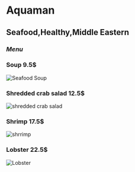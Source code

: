 # **Aquaman**
## Seafood,Healthy,Middle Eastern
### _Menu_
### Soup 9.5$
![Seafood Soup](https://www.askchefdennis.com/wp-content/uploads/2020/03/seafood-soup-close-up-10-680x454.jpg)
### Shredded crab salad 12.5$
![shredded crab salad](https://www.honestfoodtalks.com/wp-content/uploads/2021/06/Crab-Salad-with-Avocado-Sesame-seeds.jpg)
### Shrimp 17.5$
![shrrimp](https://www.seriouseats.com/thmb/VGi0gkbo2nZzEfrLlywHaUzpC68=/880x0/filters:no_upscale():max_bytes(150000):strip_icc():format(webp)/__opt__aboutcom__coeus__resources__content_migration__serious_eats__seriouseats.com__recipes__images__2015__08__09102015-grilled-lemongrass-shrimp-shaozhizhong-8-a5525792ce7a4c9693af0a564eae74a4.jpg)
### Lobster 22.5$
![Lobster](https://www.licious.in/blog/wp-content/uploads/2016/10/Blog-1-768x576.jpg)





